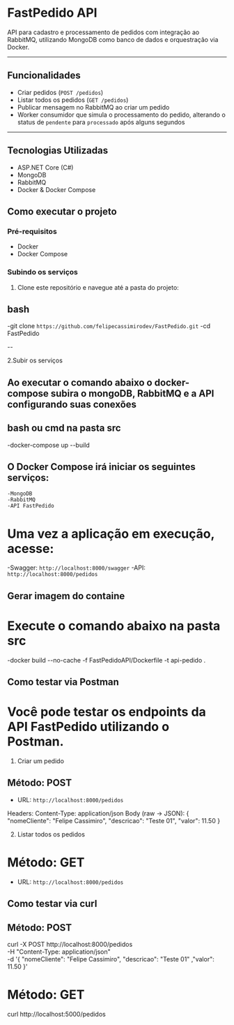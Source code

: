#  FastPedido API

API para cadastro e processamento de pedidos com integração ao RabbitMQ, utilizando MongoDB como banco de dados e orquestração via Docker.

---

##  Funcionalidades

-  Criar pedidos (`POST /pedidos`)
-  Listar todos os pedidos (`GET /pedidos`)
-  Publicar mensagem no RabbitMQ ao criar um pedido
-  Worker consumidor que simula o processamento do pedido, alterando o status de `pendente` para `processado` após alguns segundos

---

##  Tecnologias Utilizadas

- ASP.NET Core (C#)
- MongoDB
- RabbitMQ
- Docker & Docker Compose

##  Como executar o projeto

###  Pré-requisitos

- Docker
- Docker Compose

###  Subindo os serviços

1. Clone este repositório e navegue até a pasta do projeto:

## bash
-git clone `https://github.com/felipecassimirodev/FastPedido.git`
-cd FastPedido

--

2.Subir os serviços

## Ao executar o comando abaixo o docker-compose subira o mongoDB, RabbitMQ e a API configurando suas conexões    
## bash ou cmd na pasta src
-docker-compose up --build

## O Docker Compose irá iniciar os seguintes serviços:

    -MongoDB
    -RabbitMQ
    -API FastPedido


# Uma vez a aplicação em execução, acesse:
-Swagger: `http://localhost:8000/swagger`
-API: `http://localhost:8000/pedidos`

## Gerar imagem do containe
# Execute o comando abaixo na pasta src
-docker build --no-cache -f FastPedidoAPI/Dockerfile -t api-pedido .


## Como testar via Postman
# Você pode testar os endpoints da API FastPedido utilizando o Postman.

 1. Criar um pedido
## Método: POST

- URL: `http://localhost:8000/pedidos`

Headers:
Content-Type: application/json
Body (raw → JSON):
{
  "nomeCliente": "Felipe Cassimiro",
  "descricao": "Teste 01",
  "valor": 11.50
}

2. Listar todos os pedidos
# Método: GET
- URL: `http://localhost:8000/pedidos`


## Como testar via curl
## Método: POST
curl -X POST http://localhost:8000/pedidos \
     -H "Content-Type: application/json" \
     -d '{ "nomeCliente": "Felipe Cassimiro", "descricao": "Teste 01" ,"valor": 11.50 }'

# Método: GET
  curl http://localhost:5000/pedidos